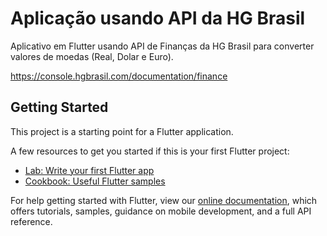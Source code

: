 # Aplicação usando API da HG Brasil

Aplicativo em Flutter usando API de Finanças da HG Brasil para converter valores de moedas (Real, Dolar e Euro).

https://console.hgbrasil.com/documentation/finance

## Getting Started

This project is a starting point for a Flutter application.

A few resources to get you started if this is your first Flutter project:

- [Lab: Write your first Flutter app](https://flutter.dev/docs/get-started/codelab)
- [Cookbook: Useful Flutter samples](https://flutter.dev/docs/cookbook)

For help getting started with Flutter, view our
[online documentation](https://flutter.dev/docs), which offers tutorials,
samples, guidance on mobile development, and a full API reference.
